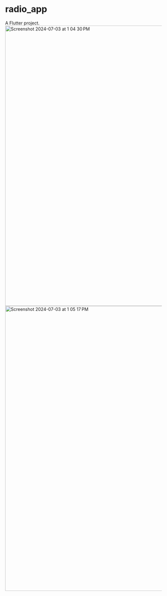 # radio_app

A Flutter project.
<img width="900" alt="Screenshot 2024-07-03 at 1 04 30 PM" src="https://github.com/maniokhan/radio_app/assets/94386631/7e53a248-e2ac-487c-9700-87fc108f5855">
<img width="915" alt="Screenshot 2024-07-03 at 1 05 17 PM" src="https://github.com/maniokhan/radio_app/assets/94386631/09d13ef9-8701-481d-a3c1-eaeb5b452bb6">
